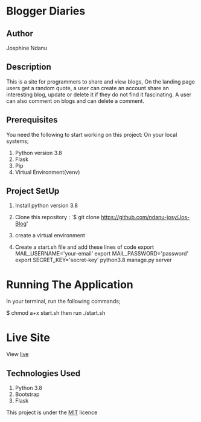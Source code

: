 # Blogger Diaries

## Author
Josphine Ndanu

## Description
This is a site for programmers to share and view blogs, On the landing page users get a random quote, a user can create an account share an interesting blog, update or delete it if they do not find it fascinating. A user can also comment on blogs and can delete a comment. 

## Prerequisites
You need the following to start working on this project: On your local systems;

1. Python version 3.8
2. Flask
3. Pip
4. Virtual Environment(venv)


## Project SetUp
1. Install python version 3.8
1. Clone this repository :  `$ git clone https://github.com/ndanu-josy/Jos-Blog'
1. create  a virtual environment 

1. Create a start.sh file and add these lines of code
    export MAIL_USERNAME='your-email'
    export MAIL_PASSWORD='password'
    export SECRET_KEY='secret-key'
    python3.8 manage.py server


# Running The Application
In your terminal, run the following commands;
 
 $ chmod a+x start.sh
 then run ./start.sh

# Live Site 
View [live]()

## Technologies Used
1. Python 3.8
2. Bootstrap
3. Flask



This project is under the  [MIT](LICENSE) licence
